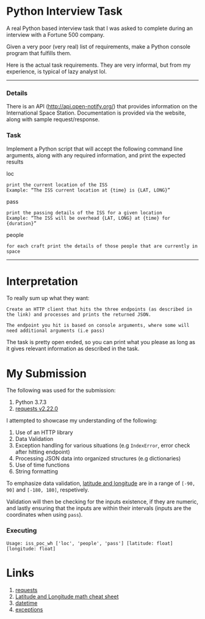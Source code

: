 # Python Interview Task
A real Python based interview task that I was asked to complete during an interview with a Fortune 500 company.

Given a very poor (very real) list of requirements, make a Python console program that fulfills them.

Here is the actual task requirements. They are very informal, but from my experience, is typical of lazy analyst lol.

---

### Details

There is an API (http://api.open-notify.org/) that provides information on the International Space Station. Documentation is provided via the website, along with sample request/response.


### Task

Implement a Python script that will accept the following command line arguments, along with any required information, and print the expected results

loc
```
print the current location of the ISS
Example: “The ISS current location at {time} is {LAT, LONG}”
```

pass
```
print the passing details of the ISS for a given location
Example: “The ISS will be overhead {LAT, LONG} at {time} for {duration}”
```

people
```
for each craft print the details of those people that are currently in space
```

---

# Interpretation
To really sum up what they want:
```
Create an HTTP client that hits the three endpoints (as described in the link) and processes and prints the returned JSON.

The endpoint you hit is based on console arguments, where some will need additional arguments (i.e pass)
```

The task is pretty open ended, so you can print what you please as long as it gives relevant information as described in the task.

# My Submission
The following was used for the submission:

1. Python 3.7.3
2. [requests v2.22.0](https://2.python-requests.org/en/master/)

I attempted to showcase my understanding of the following:

1. Use of an HTTP library 
2. Data Validation
3. Exception handling for various situations (e.g `IndexError`, error check after hitting endpoint)
4. Processing JSON data into organized structures (e.g dictionaries)
5. Use of time functions
6. String formatting

To emphasize data validation, [latitude and longitude](http://www.geomidpoint.com/latlon.html) are in a range of `[-90, 90]` and `[-180, 180]`, respetively.

Validation will then be checking for the inputs existence, if they are numeric, and lastly ensuring that the inputs are within their intervals (inputs are the coordinates when using `pass`).

### Executing
```
Usage: iss_poc_wh ['loc', 'people', 'pass'] [latitude: float] [longitude: float]
```

# Links

1. [requests](https://2.python-requests.org/en/master/)
2. [Latitude and Longitude math cheat sheet](http://www.geomidpoint.com/latlon.html)
3. [datetime](https://docs.python.org/3.3/library/datetime.html#datetime.datetime.utcfromtimestamp)
4. [exceptions](https://docs.python.org/2/library/exceptions.html)

